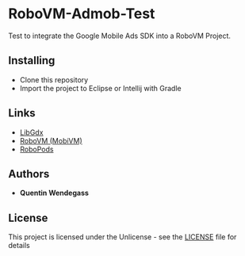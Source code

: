 # RoboVM-Admob-Test

Test to integrate the Google Mobile Ads SDK into a RoboVM Project.

## Installing

* Clone this repository
* Import the project to Eclipse or Intellij with Gradle

## Links

* [LibGdx](https://libgdx.badlogicgames.com/)
* [RoboVM (MobiVM)](https://github.com/MobiVM/robovm)
* [RoboPods](https://github.com/MobiVM/robovm-robopods)

## Authors

* **Quentin Wendegass** 


## License

This project is licensed under the Unlicense - see the [LICENSE](LICENSE) file for details
